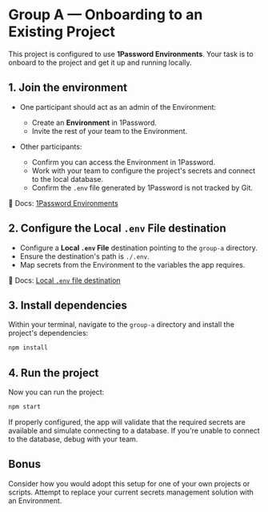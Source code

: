 # Group A — Onboarding to an Existing Project

This project is configured to use **1Password Environments**. Your task is to onboard to the project and get it up and running locally.

## 1. Join the environment

- One participant should act as an admin of the Environment:
  - Create an **Environment** in 1Password.
  - Invite the rest of your team to the Environment.

- Other participants:
  - Confirm you can access the Environment in 1Password.
  - Work with your team to configure the project's secrets and connect to the local database.
  - Confirm the `.env` file generated by 1Password is not tracked by Git.

📘 Docs: [1Password Environments](https://developer.1password.com/docs/environments/)

## 2. Configure the Local `.env` File destination

- Configure a **Local `.env` File** destination pointing to the `group-a` directory.
- Ensure the destination's path is `./.env`.
- Map secrets from the Environment to the variables the app requires.

📘 Docs: [Local `.env` file destination](https://developer.1password.com/docs/environments/local-env-file)

## 3. Install dependencies

Within your terminal, navigate to the `group-a` directory and install the project's dependencies:

```bash
npm install
```

## 4. Run the project

Now you can run the project:

```bash
npm start
```

If properly configured, the app will validate that the required secrets are available and simulate connecting to a database. If you're unable to connect to the database, debug with your team.

## Bonus

Consider how you would adopt this setup for one of your own projects or scripts. Attempt to replace your current secrets management solution with an Environment.
